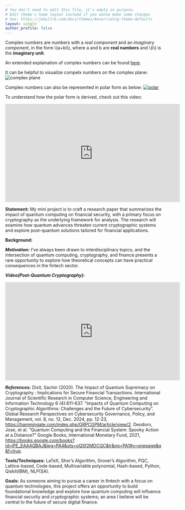 ```yaml
---
# You don't need to edit this file, it's empty on purpose.
# Edit theme's home layout instead if you wanna make some changes
# See: https://jekyllrb.com/docs/themes/#overriding-theme-defaults
layout: single
author_profile: false
---
```


Complex numbers are numbers with a *real component* and an *imaginary component*, in the form \\(a+bi\\), where a and b are **real numbers** and \\(i\\) is the **imaginary unit**.

An extended explaination of complex numbers can be found [here](https://en.wikipedia.org/wiki/Complex_number).

It can be helpful to visualize compelx numbers on the complex plane: 
![complex plane](https://upload.wikimedia.org/wikipedia/commons/5/5d/Imaginarynumber2.PNG)

Complex numbers can also be represented in polar form as below: 
[![polar](https://upload.wikimedia.org/wikipedia/commons/thumb/7/71/Euler%27s_formula.svg/250px-Euler%27s_formula.svg.png)](https://en.wikipedia.org/wiki/Polar_coordinate_system)

To understand how the polar form is derived, check out this video:
<iframe width="560" height="315" src="https://www.youtube.com/embed/lFT2hwsCMls?si=SLDL1nbNNtmBSL6j" title="YouTube video player" frameborder="0" allow="accelerometer; autoplay; clipboard-write; encrypted-media; gyroscope; picture-in-picture; web-share" referrerpolicy="strict-origin-when-cross-origin" allowfullscreen></iframe>




**Statement:** My mini project is to craft a research paper that summarizes the impact of quantum computing on financial security, with a primary focus on cryptography as the underlying framework for analysis. The research will examine how quantum advances threaten current cryptographic systems and explore post-quantum solutions tailored for financial applications.

**Background:**

***Motivation:*** I’ve always been drawn to interdisciplinary topics, and the intersection of quantum computing, cryptography, and finance presents a rare opportunity to explore how theoretical concepts can have practical consequences in the fintech sector.

***Video(Post-Quantum Cryptography):*** 
<iframe width="560" height="315" src="https://www.youtube.com/embed/JCVQ9VHtngY?si=irKMyVI2KO10y2_C" title="YouTube video player" frameborder="0" allow="accelerometer; autoplay; clipboard-write; encrypted-media; gyroscope; picture-in-picture; web-share" referrerpolicy="strict-origin-when-cross-origin" allowfullscreen></iframe>

***References:*** 
Dixit, Sachin (2020). The Impact of Quantum Supremacy on Cryptography : Implications for Secure Financial Transactions. International Journal of Scientific Research in Computer Science, Engineering and Information Technology 6 (4):611-637.
“Impacts of Quantum Computing on Cryptographic Algorithms: Challenges and the Future of Cybersecurity”. Global Research Perspectives on Cybersecurity Governance, Policy, and Management, vol. 8, no. 12, Dec. 2024, pp. 12-23, https://hammingate.com/index.php/GRPCGPM/article/view/2.
Deodoro, Jose, et al. “Quantum Computing and the Financial System: Spooky Action at a Distance?” Google Books, International Monetary Fund, 2021, https://books.google.com/books?id=iPE_EAAAQBAJ&lpg=PA4&ots=oQSf2MDCQC&lr&pg=PA1#v=onepage&q&f=true.

**Tools/Techniques:**
LaTeX,
Shor’s Algorithm,
Grover’s Algorithm,
PQC,
Lattice-based,
Code-based,
Multivariable polynomial,
Hash-based,
Python,
Qiskit(IBM),
NLP(SA).

**Goals:** As someone aiming to pursue a career in fintech with a focus on quantum technologies, this project offers an opportunity to build foundational knowledge and explore how quantum computing will influence financial security and cryptographic systems; an area I believe will be central to the future of secure digital finance.

